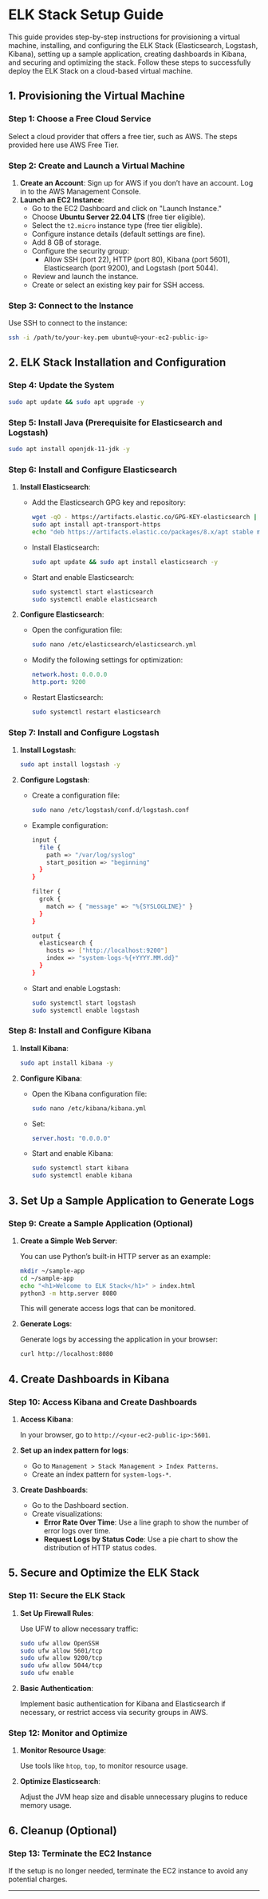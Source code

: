 
# ELK Stack Setup Guide

This guide provides step-by-step instructions for provisioning a virtual machine, installing, and configuring the ELK Stack (Elasticsearch, Logstash, Kibana), setting up a sample application, creating dashboards in Kibana, and securing and optimizing the stack. Follow these steps to successfully deploy the ELK Stack on a cloud-based virtual machine.

## 1. Provisioning the Virtual Machine

### Step 1: Choose a Free Cloud Service
Select a cloud provider that offers a free tier, such as AWS. The steps provided here use AWS Free Tier.

### Step 2: Create and Launch a Virtual Machine

1. **Create an Account**: Sign up for AWS if you don’t have an account. Log in to the AWS Management Console.
2. **Launch an EC2 Instance**:
   - Go to the EC2 Dashboard and click on "Launch Instance."
   - Choose **Ubuntu Server 22.04 LTS** (free tier eligible).
   - Select the `t2.micro` instance type (free tier eligible).
   - Configure instance details (default settings are fine).
   - Add 8 GB of storage.
   - Configure the security group:
     - Allow SSH (port 22), HTTP (port 80), Kibana (port 5601), Elasticsearch (port 9200), and Logstash (port 5044).
   - Review and launch the instance.
   - Create or select an existing key pair for SSH access.

### Step 3: Connect to the Instance

Use SSH to connect to the instance:

```bash
ssh -i /path/to/your-key.pem ubuntu@<your-ec2-public-ip>
```

## 2. ELK Stack Installation and Configuration

### Step 4: Update the System

```bash
sudo apt update && sudo apt upgrade -y
```

### Step 5: Install Java (Prerequisite for Elasticsearch and Logstash)

```bash
sudo apt install openjdk-11-jdk -y
```

### Step 6: Install and Configure Elasticsearch

1. **Install Elasticsearch**:
   - Add the Elasticsearch GPG key and repository:

     ```bash
     wget -qO - https://artifacts.elastic.co/GPG-KEY-elasticsearch | sudo apt-key add -
     sudo apt install apt-transport-https
     echo "deb https://artifacts.elastic.co/packages/8.x/apt stable main" | sudo tee -a /etc/apt/sources.list.d/elastic-8.x.list
     ```

   - Install Elasticsearch:

     ```bash
     sudo apt update && sudo apt install elasticsearch -y
     ```

   - Start and enable Elasticsearch:

     ```bash
     sudo systemctl start elasticsearch
     sudo systemctl enable elasticsearch
     ```

2. **Configure Elasticsearch**:
   - Open the configuration file:

     ```bash
     sudo nano /etc/elasticsearch/elasticsearch.yml
     ```

   - Modify the following settings for optimization:

     ```yaml
     network.host: 0.0.0.0
     http.port: 9200
     ```


   - Restart Elasticsearch:

     ```bash
     sudo systemctl restart elasticsearch
     ```

### Step 7: Install and Configure Logstash

1. **Install Logstash**:

   ```bash
   sudo apt install logstash -y
   ```

2. **Configure Logstash**:
   - Create a configuration file:

     ```bash
     sudo nano /etc/logstash/conf.d/logstash.conf
     ```

   - Example configuration:

     ```bash
     input {
       file {
         path => "/var/log/syslog"
         start_position => "beginning"
       }
     }

     filter {
       grok {
         match => { "message" => "%{SYSLOGLINE}" }
       }
     }

     output {
       elasticsearch {
         hosts => ["http://localhost:9200"]
         index => "system-logs-%{+YYYY.MM.dd}"
       }
     }
     ```

   - Start and enable Logstash:

     ```bash
     sudo systemctl start logstash
     sudo systemctl enable logstash
     ```

### Step 8: Install and Configure Kibana

1. **Install Kibana**:

   ```bash
   sudo apt install kibana -y
   ```

2. **Configure Kibana**:
   - Open the Kibana configuration file:

     ```bash
     sudo nano /etc/kibana/kibana.yml
     ```

   - Set:

     ```yaml
     server.host: "0.0.0.0"
     ```

   - Start and enable Kibana:

     ```bash
     sudo systemctl start kibana
     sudo systemctl enable kibana
     ```

## 3. Set Up a Sample Application to Generate Logs

### Step 9: Create a Sample Application (Optional)

1. **Create a Simple Web Server**:

   You can use Python’s built-in HTTP server as an example:

   ```bash
   mkdir ~/sample-app
   cd ~/sample-app
   echo "<h1>Welcome to ELK Stack</h1>" > index.html
   python3 -m http.server 8080
   ```

   This will generate access logs that can be monitored.

2. **Generate Logs**:

   Generate logs by accessing the application in your browser:

   ```bash
   curl http://localhost:8080
   ```

## 4. Create Dashboards in Kibana

### Step 10: Access Kibana and Create Dashboards

1. **Access Kibana**:

   In your browser, go to `http://<your-ec2-public-ip>:5601`.

2. **Set up an index pattern for logs**:
   - Go to `Management > Stack Management > Index Patterns`.
   - Create an index pattern for `system-logs-*`.

3. **Create Dashboards**:
   - Go to the Dashboard section.
   - Create visualizations:
     - **Error Rate Over Time**: Use a line graph to show the number of error logs over time.
     - **Request Logs by Status Code**: Use a pie chart to show the distribution of HTTP status codes.

## 5. Secure and Optimize the ELK Stack

### Step 11: Secure the ELK Stack

1. **Set Up Firewall Rules**:

   Use UFW to allow necessary traffic:

   ```bash
   sudo ufw allow OpenSSH
   sudo ufw allow 5601/tcp
   sudo ufw allow 9200/tcp
   sudo ufw allow 5044/tcp
   sudo ufw enable
   ```

2. **Basic Authentication**:

   Implement basic authentication for Kibana and Elasticsearch if necessary, or restrict access via security groups in AWS.

### Step 12: Monitor and Optimize

1. **Monitor Resource Usage**:

   Use tools like `htop`, `top`, to monitor resource usage.

2. **Optimize Elasticsearch**:

   Adjust the JVM heap size and disable unnecessary plugins to reduce memory usage.

## 6. Cleanup (Optional)

### Step 13: Terminate the EC2 Instance

If the setup is no longer needed, terminate the EC2 instance to avoid any potential charges.

---

